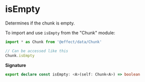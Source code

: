 # isEmpty

Determines if the chunk is empty.

To import and use `isEmpty` from the "Chunk" module:

```ts
import * as Chunk from '@effect/data/Chunk'

// Can be accessed like this
Chunk.isEmpty
```

**Signature**

```ts
export declare const isEmpty: <A>(self: Chunk<A>) => boolean
```
